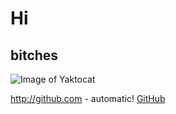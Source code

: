 # Hi
## bitches
![Image of Yaktocat](https://octodex.github.com/images/yaktocat.png)


http://github.com - automatic!
[GitHub](http://github.com)
